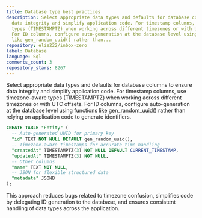 ```yaml
---
title: Database type best practices
description: Select appropriate data types and defaults for database columns to ensure
  data integrity and simplify application code. For timestamp columns, use timezone-aware
  types (TIMESTAMPTZ) when working across different timezones or with UTC offsets.
  For ID columns, configure auto-generation at the database level using functions
  like gen_random_uuid() rather than...
repository: elie222/inbox-zero
label: Database
language: Sql
comments_count: 3
repository_stars: 8267
---
```


Select appropriate data types and defaults for database columns to ensure data integrity and simplify application code. For timestamp columns, use timezone-aware types (TIMESTAMPTZ) when working across different timezones or with UTC offsets. For ID columns, configure auto-generation at the database level using functions like gen_random_uuid() rather than relying on application code to generate identifiers.

```sql
CREATE TABLE "Entity" (
  -- Auto-generated UUID for primary key
  "id" TEXT NOT NULL DEFAULT gen_random_uuid(),
  -- Timezone-aware timestamps for accurate time handling
  "createdAt" TIMESTAMPTZ(3) NOT NULL DEFAULT CURRENT_TIMESTAMP,
  "updatedAt" TIMESTAMPTZ(3) NOT NULL,
  -- Other columns
  "name" TEXT NOT NULL,
  -- JSON for flexible structured data
  "metadata" JSONB
);
```

This approach reduces bugs related to timezone confusion, simplifies code by delegating ID generation to the database, and ensures consistent handling of data types across the application.